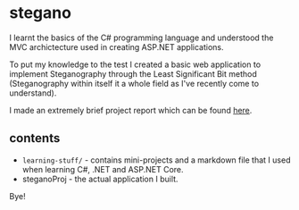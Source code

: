 # stegano

I learnt the basics of the C# programming language and understood the MVC archictecture used in creating ASP.NET applications.

To put my knowledge to the test I created a basic web application to implement Steganography through the Least Significant Bit method (Steganography within itself it a whole field as I've recently come to understand).

I made an extremely brief project report which can be found [here](https://docs.google.com/document/d/1EnjAUwh4gUPRox8V8x4vIEI8digD2-wtcbynoIcLT3o/edit?usp=sharing).

## contents

- `learning-stuff/` - contains mini-projects and a markdown file that I used when learning C#, .NET and ASP.NET Core.
- steganoProj - the actual application I built.

Bye!
